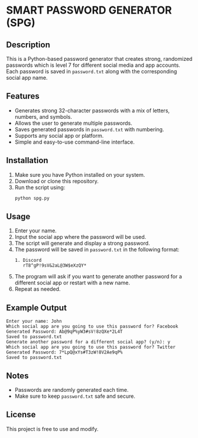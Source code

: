 # SMART PASSWORD GENERATOR (SPG)

## Description
This is a Python-based password generator that creates strong, randomized passwords which is level 7 for different social media and app accounts. Each password is saved in `password.txt` along with the corresponding social app name.

## Features
- Generates strong 32-character passwords with a mix of letters, numbers, and symbols.
- Allows the user to generate multiple passwords.
- Saves generated passwords in `password.txt` with numbering.
- Supports any social app or platform.
- Simple and easy-to-use command-line interface.

## Installation
1. Make sure you have Python installed on your system.
2. Download or clone this repository.
3. Run the script using:
   ```sh
   python spg.py
   ```

## Usage
1. Enter your name.
2. Input the social app where the password will be used.
3. The script will generate and display a strong password.
4. The password will be saved in `password.txt` in the following format:
   ```
   1. Discord
      rT8^gP!9sV&2aL@3W$eXzQY*
   ```
5. The program will ask if you want to generate another password for a different social app or restart with a new name.
6. Repeat as needed.

## Example Output
```
Enter your name: John
Which social app are you going to use this password for? Facebook
Generated Password: Ab@9qP%yW3#sV!8zQXe*2L4T
Saved to password.txt
Generate another password for a different social app? (y/n): y
Which social app are you going to use this password for? Twitter
Generated Password: 7*LpQ@xYs#T3zW!8V2Ae9qP%
Saved to password.txt
```

## Notes
- Passwords are randomly generated each time.
- Make sure to keep `password.txt` safe and secure.

## License
This project is free to use and modify.


